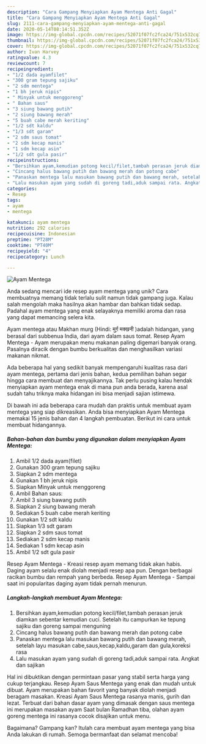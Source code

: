 ```yaml
---
description: "Cara Gampang Menyiapkan Ayam Mentega Anti Gagal"
title: "Cara Gampang Menyiapkan Ayam Mentega Anti Gagal"
slug: 2111-cara-gampang-menyiapkan-ayam-mentega-anti-gagal
date: 2020-05-14T08:14:51.352Z
image: https://img-global.cpcdn.com/recipes/52071f07fc2fca24/751x532cq70/ayam-mentega-foto-resep-utama.jpg
thumbnail: https://img-global.cpcdn.com/recipes/52071f07fc2fca24/751x532cq70/ayam-mentega-foto-resep-utama.jpg
cover: https://img-global.cpcdn.com/recipes/52071f07fc2fca24/751x532cq70/ayam-mentega-foto-resep-utama.jpg
author: Ivan Harvey
ratingvalue: 4.3
reviewcount: 7
recipeingredient:
- "1/2 dada ayamfilet"
- "300 gram tepung sajiku"
- "2 sdm mentega"
- "1 bh jeruk nipis"
- " Minyak untuk menggoreng"
- " Bahan saus"
- "3 siung bawang putih"
- "2 siung bawang merah"
- "5 buah cabe merah keriting"
- "1/2 sdt kaldu"
- "1/3 sdt garam"
- "2 sdm saus tomat"
- "2 sdm kecap manis"
- "1 sdm kecap asin"
- "1/2 sdt gula pasir"
recipeinstructions:
- "Bersihkan ayam,kemudian potong kecil/filet,tambah perasan jeruk diamkan sebentar kemudian cuci. Setelah itu campurkan ke tepung sajiku dan goreng sampai menguning"
- "Cincang halus bawang putih dan bawang merah dan potong cabe"
- "Panaskan mentega lalu masukan bawang putih dan bawang merah, setelah layu masukan cabe,saus,kecap,kaldu,garam dan gula,koreksi rasa"
- "Lalu masukan ayam yang sudah di goreng tadi,aduk sampai rata. Angkat dan sajikan"
categories:
- Resep
tags:
- ayam
- mentega

katakunci: ayam mentega 
nutrition: 292 calories
recipecuisine: Indonesian
preptime: "PT28M"
cooktime: "PT40M"
recipeyield: "4"
recipecategory: Lunch

---
```



![Ayam Mentega](https://img-global.cpcdn.com/recipes/52071f07fc2fca24/751x532cq70/ayam-mentega-foto-resep-utama.jpg)

Anda sedang mencari ide resep ayam mentega yang unik? Cara membuatnya memang tidak terlalu sulit namun tidak gampang juga. Kalau salah mengolah maka hasilnya akan hambar dan bahkan tidak sedap. Padahal ayam mentega yang enak selayaknya memiliki aroma dan rasa yang dapat memancing selera kita.

Ayam mentega atau Makhan murg (Hindi: मुर्ग़ मक्खनी )adalah hidangan, yang berasal dari subbenua India, dari ayam dalam saus tomat. Resep Ayam Mentega - Ayam merupakan menu makanan paling digemari banyak orang. Pasalnya diracik dengan bumbu berkualitas dan menghasilkan variasi makanan nikmat.

Ada beberapa hal yang sedikit banyak mempengaruhi kualitas rasa dari ayam mentega, pertama dari jenis bahan, kedua pemilihan bahan segar hingga cara membuat dan menyajikannya. Tak perlu pusing kalau hendak menyiapkan ayam mentega enak di mana pun anda berada, karena asal sudah tahu triknya maka hidangan ini bisa menjadi sajian istimewa.


Di bawah ini ada beberapa cara mudah dan praktis untuk membuat ayam mentega yang siap dikreasikan. Anda bisa menyiapkan Ayam Mentega memakai 15 jenis bahan dan 4 langkah pembuatan. Berikut ini cara untuk membuat hidangannya.

<!--inarticleads1-->

##### Bahan-bahan dan bumbu yang digunakan dalam menyiapkan Ayam Mentega:

1. Ambil 1/2 dada ayam(filet)
1. Gunakan 300 gram tepung sajiku
1. Siapkan 2 sdm mentega
1. Gunakan 1 bh jeruk nipis
1. Siapkan  Minyak untuk menggoreng
1. Ambil  Bahan saus:
1. Ambil 3 siung bawang putih
1. Siapkan 2 siung bawang merah
1. Sediakan 5 buah cabe merah keriting
1. Gunakan 1/2 sdt kaldu
1. Siapkan 1/3 sdt garam
1. Siapkan 2 sdm saus tomat
1. Sediakan 2 sdm kecap manis
1. Sediakan 1 sdm kecap asin
1. Ambil 1/2 sdt gula pasir


Resep Ayam Mentega - Kreasi resep ayam memang tidak akan habis. Daging ayam selalu enak diolah menjadi resep apa pun. Dengan berbagai racikan bumbu dan rempah yang berbeda. Resep Ayam Mentega - Sampai saat ini popularitas daging ayam tidak pernah menurun. 

<!--inarticleads2-->

##### Langkah-langkah membuat Ayam Mentega:

1. Bersihkan ayam,kemudian potong kecil/filet,tambah perasan jeruk diamkan sebentar kemudian cuci. Setelah itu campurkan ke tepung sajiku dan goreng sampai menguning
1. Cincang halus bawang putih dan bawang merah dan potong cabe
1. Panaskan mentega lalu masukan bawang putih dan bawang merah, setelah layu masukan cabe,saus,kecap,kaldu,garam dan gula,koreksi rasa
1. Lalu masukan ayam yang sudah di goreng tadi,aduk sampai rata. Angkat dan sajikan


Hal ini dibuktikan dengan permintaan pasar yang stabil serta harga yang cukup terjangkau. Resep Ayam Saus Mentega yang enak dan mudah untuk dibuat. Ayam merupakan bahan favorit yang banyak diolah menjadi beragam masakan. Kreasi Ayam Saus Mentega rasanya manis, gurih dan lezat. Terbuat dari bahan dasar ayam yang dimasak dengan saus mentega ini merupakan masakan ayam Saat bulan Ramadhan tiba, olahan ayam goreng mentega ini rasanya cocok disajikan untuk menu. 

Bagaimana? Gampang kan? Itulah cara membuat ayam mentega yang bisa Anda lakukan di rumah. Semoga bermanfaat dan selamat mencoba!
